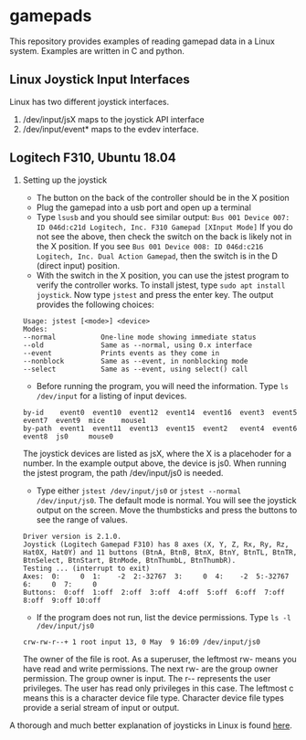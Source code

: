 # gamepads
This repository provides examples of reading gamepad data in a Linux system. Examples are written in C and python.

## Linux Joystick Input Interfaces
Linux has two different joystick interfaces.
1. /dev/input/jsX maps to the joystick API interface
2. /dev/input/event* maps to the evdev interface.

## Logitech F310, Ubuntu 18.04
1. Setting up the joystick
   -   The button on the back of the controller should be in the X position
   -   Plug the gamepad into a usb port and open up a terminal
   -   Type `lsusb` and you should see similar output: `Bus 001 Device 007: ID 046d:c21d Logitech, Inc. F310 Gamepad [XInput Mode]`
   If you do not see the above, then check the switch on the back is likely not in the X position. If you see `Bus 001 Device 008: ID 046d:c216 Logitech, Inc. Dual Action Gamepad`, then the switch is in the D (direct input) position.
   -   With the switch in the X position, you can use the jstest program to verify the controller works. To install jstest, type `sudo apt install joystick`. Now type `jstest` and press the enter key. The output provides the following choices:
      ```
      Usage: jstest [<mode>] <device>
      Modes:
      --normal           One-line mode showing immediate status
      --old              Same as --normal, using 0.x interface
      --event            Prints events as they come in
      --nonblock         Same as --event, in nonblocking mode
      --select           Same as --event, using select() call
      ```

   -   Before running the program, you will need the <device> information. Type `ls /dev/input` for a listing of input devices.
   
   
      ```
      by-id    event0  event10  event12  event14  event16  event3  event5  event7  event9  mice    mouse1
      by-path  event1  event11  event13  event15  event2   event4  event6  event8  js0     mouse0
      ```
      The joystick devices are listed as jsX, where the X is a placehoder for a number. In the example output above, the device is js0. When running the jstest program, the path /dev/input/js0 is needed.
   -   Type either `jstest /dev/input/js0` or `jstest --normal /dev/input/js0`. The default mode is normal. You will see the joystick output on the screen. Move the thumbsticks and press the buttons to see the range of values.
      ```
      Driver version is 2.1.0.
      Joystick (Logitech Gamepad F310) has 8 axes (X, Y, Z, Rx, Ry, Rz, Hat0X, Hat0Y) and 11 buttons (BtnA, BtnB, BtnX, BtnY, BtnTL, BtnTR, BtnSelect, BtnStart, BtnMode, BtnThumbL, BtnThumbR).
      Testing ... (interrupt to exit)
      Axes:  0:     0  1:    -2  2:-32767  3:     0  4:    -2  5:-32767  6:     0  7:     0 
      Buttons:  0:off  1:off  2:off  3:off  4:off  5:off  6:off  7:off  8:off  9:off 10:off 
      ```

   -   If the program does not run, list the device permissions. Type `ls -l /dev/input/js0` 
   ```
   crw-rw-r--+ 1 root input 13, 0 May  9 16:09 /dev/input/js0
   ```
   The owner of the file is root. As a superuser, the leftmost rw- means you have read and write permissions. The next rw-
   are the group owner permission. The group owner is input. The r-- represents the user privileges. The user has read only privileges in this case. The leftmost c means this is a character device file type. Character device file types provide a serial stream of input or output.
 
 
 A thorough and much better explanation of joysticks in Linux is found [here](https://wiki.archlinux.org/index.php/Gamepad).
